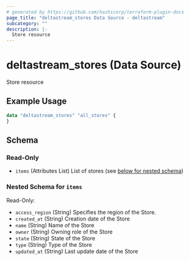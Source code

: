 ```yaml
---
# generated by https://github.com/hashicorp/terraform-plugin-docs
page_title: "deltastream_stores Data Source - deltastream"
subcategory: ""
description: |-
  Store resource
---
```


# deltastream_stores (Data Source)

Store resource

## Example Usage

```terraform
data "deltastream_stores" "all_stores" {
}
```

<!-- schema generated by tfplugindocs -->
## Schema

### Read-Only

- `items` (Attributes List) List of stores (see [below for nested schema](#nestedatt--items))

<a id="nestedatt--items"></a>
### Nested Schema for `items`

Read-Only:

- `access_region` (String) Specifies the region of the Store.
- `created_at` (String) Creation date of the Store
- `name` (String) Name of the Store
- `owner` (String) Owning role of the Store
- `state` (String) State of the Store
- `type` (String) Type of the Store
- `updated_at` (String) Last update date of the Store
